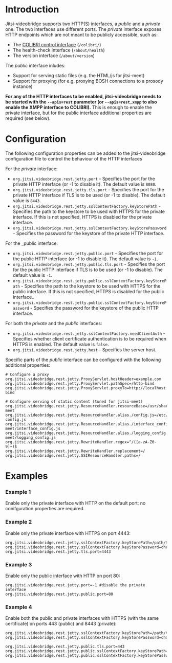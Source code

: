 Introduction
==============
Jitsi-videobridge supports two HTTP(S) interfaces, a _public_ and a _private_ one. 
The two interfaces use different ports. The _private_ interface exposes
HTTP endpoints which are not meant to be publicly accessible, such as:

* The [COLIBRI control interface](rest-colibri.md) (```/colibri/```)
* The health-check interface (```/about/health```)
* The version interface (```/about/version```)

The _public_ interface inludes:

* Support for serving static files (e.g. the HTML/js for jitsi-meet)
* Support for proxying (for e.g. proxying BOSH connections to a prosody instance)

**For any of the HTTP interfaces to be enabled, jitsi-videobridge needs to be started with the ```--apis=rest```
parameter (or ```--apis=rest,xmpp``` to also enable the XMPP interface to COLIBRI).** This is enough to enable the
private interface, but for the public interface additional properties are required (see below).

Configuration
==============

The following configuration properties can be added to the jitsi-videobridge configuration file to control the behaviour of the HTTP interfaces

For the _private_ interface:

 * ```org.jitsi.videobridge.rest.jetty.port``` - 
 Specifies the port for the private HTTP interface (or -1 to disable it). The default value is ```8080```.
 * ```org.jitsi.videobridge.rest.jetty.tls.port``` - 
 Specifies the port for the private HTTP interface if TLS is to be used (or -1 to disable). The default value is ```8443```.
 * ```org.jitsi.videobridge.rest.jetty.sslContextFactory.keyStorePath``` - 
 Specifies the path to the keystore to be used with HTTPS for the private interface. If this is not specified,
 HTTPS is disabled for the private interface.
 * ```org.jitsi.videobridge.rest.jetty.sslContextFactory.keyStorePassword``` - 
 Specifies the password for the keystore of the private HTTP interface.

For the _public interface:
 * ```org.jitsi.videobridge.rest.jetty.public.port``` - 
 Specifies the port for the public HTTP interface (or -1 to disable it). The default value is ```-1```.
 * ```org.jitsi.videobridge.rest.jetty.public.tls.port``` - 
 Specifies the port for the public HTTP interface if TLS is to be used (or -1 to disable). The default value is ```-1```.
 * ```org.jitsi.videobridge.rest.jetty.public.sslContextFactory.keyStorePath``` - 
 Specifies the path to the keystore to be used with HTTPS for the public interface. If this is not specified, 
 HTTPS is disabled for the public interface..
 * ```org.jitsi.videobridge.rest.jetty.public.sslContextFactory.keyStorePassword``` - 
 Specifies the password for the keystore of the public HTTP interface.

For both the _private_ and the _public_ interfaces:
 * ```org.jitsi.videobridge.rest.jetty.sslContextFactory.needClientAuth``` - 
 Specifies whether client certificate authentication is to be required when HTTPS is enabled. The default value is ```false```.
 * ```org.jitsi.videobridge.rest.jetty.host``` - 
 Specifies the server host.

Specific parts of the _public_ interface can be configured with the following additional properties:
 ```
 # Configure a proxy 
 org.jitsi.videobridge.rest.jetty.ProxyServlet.hostHeader=example.com
 org.jitsi.videobridge.rest.jetty.ProxyServlet.pathSpec=/http-bind
 org.jitsi.videobridge.rest.jetty.ProxyServlet.proxyTo=http://localhost:5280/http-bind

 # Configure serving of static content (tuned for jitsi-meet)
 org.jitsi.videobridge.rest.jetty.ResourceHandler.resourceBase=/usr/share/jitsi-meet
 org.jitsi.videobridge.rest.jetty.ResourceHandler.alias./config.js=/etc/jitsi/meet/example.com-config.js
 org.jitsi.videobridge.rest.jetty.ResourceHandler.alias./interface_config.js=/usr/share/jitsi-meet/interface_config.js
 org.jitsi.videobridge.rest.jetty.ResourceHandler.alias./logging_config.js=/usr/share/jitsi-meet/logging_config.js
 org.jitsi.videobridge.rest.jetty.RewriteHandler.regex=^/([a-zA-Z0-9]+)$
 org.jitsi.videobridge.rest.jetty.RewriteHandler.replacement=/
 org.jitsi.videobridge.rest.jetty.SSIResourceHandler.paths=/
 ```


Examples
==============

### Example 1
Enable only the private interface with HTTP on the default port: no conifguration properties are required.

### Example 2
Enable only the private interface with HTTPS on port 4443:
```
org.jitsi.videobridge.rest.jetty.sslContextFactory.keyStorePath=/path/to/keystore
org.jitsi.videobridge.rest.jetty.sslContextFactory.keyStorePassword=changeme
org.jitsi.videobridge.rest.jetty.tls.port=4443
```

### Example 3
Enable only the public interface with HTTP on port 80:
```
org.jitsi.videobridge.rest.jetty.port=-1 #disable the private interface
org.jitsi.videobridge.rest.jetty.public.port=80
```

### Example 4
Enable both the public and private interfaces with HTTPS (with the same certificate) 
on ports 443 (public) and 8443 (private):
```
org.jitsi.videobridge.rest.jetty.sslContextFactory.keyStorePath=/path/to/keystore
org.jitsi.videobridge.rest.jetty.sslContextFactory.keyStorePassword=changeme

org.jitsi.videobridge.rest.jetty.public.tls.port=443
org.jitsi.videobridge.rest.jetty.public.sslContextFactory.keyStorePath=/path/to/keystore
org.jitsi.videobridge.rest.jetty.public.sslContextFactory.keyStorePassword=changeme
```
